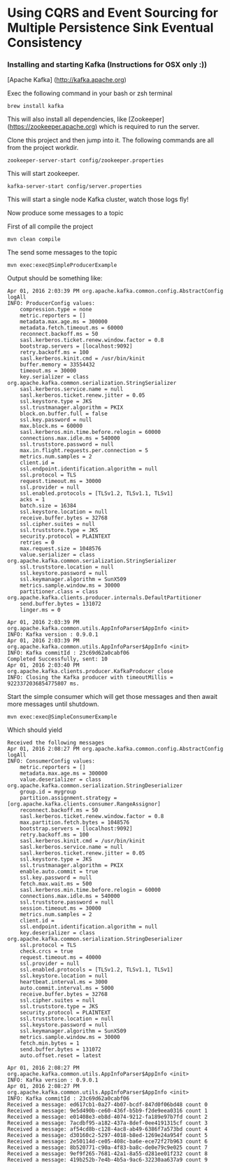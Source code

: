 # Using CQRS and Event Sourcing for Multiple Persistence Sink Eventual Consistency

### Installing and starting Kafka (Instructions for OSX only :))

[Apache Kafka] (http://kafka.apache.org)

Exec the following command in your bash or zsh terminal

```
brew install kafka
```

This will also install all dependencies, like [Zookeeper] (https://zookeeper.apache.org) which is required to run the server.

Clone this project and then jump into it.  The following commands are all from the project workdir.

```
zookeeper-server-start config/zookeeper.properties
```

This will start zookeeper.

```
kafka-server-start config/server.properties
```

This will start a single node Kafka cluster, watch those logs fly!

Now produce some messages to a topic

First of all compile the project

```
mvn clean compile
```

The send some messages to the topic

```
mvn exec:exec@SimpleProducerExample
```

Output should be something like:

```
Apr 01, 2016 2:03:39 PM org.apache.kafka.common.config.AbstractConfig logAll
INFO: ProducerConfig values:
	compression.type = none
	metric.reporters = []
	metadata.max.age.ms = 300000
	metadata.fetch.timeout.ms = 60000
	reconnect.backoff.ms = 50
	sasl.kerberos.ticket.renew.window.factor = 0.8
	bootstrap.servers = [localhost:9092]
	retry.backoff.ms = 100
	sasl.kerberos.kinit.cmd = /usr/bin/kinit
	buffer.memory = 33554432
	timeout.ms = 30000
	key.serializer = class org.apache.kafka.common.serialization.StringSerializer
	sasl.kerberos.service.name = null
	sasl.kerberos.ticket.renew.jitter = 0.05
	ssl.keystore.type = JKS
	ssl.trustmanager.algorithm = PKIX
	block.on.buffer.full = false
	ssl.key.password = null
	max.block.ms = 60000
	sasl.kerberos.min.time.before.relogin = 60000
	connections.max.idle.ms = 540000
	ssl.truststore.password = null
	max.in.flight.requests.per.connection = 5
	metrics.num.samples = 2
	client.id =
	ssl.endpoint.identification.algorithm = null
	ssl.protocol = TLS
	request.timeout.ms = 30000
	ssl.provider = null
	ssl.enabled.protocols = [TLSv1.2, TLSv1.1, TLSv1]
	acks = 1
	batch.size = 16384
	ssl.keystore.location = null
	receive.buffer.bytes = 32768
	ssl.cipher.suites = null
	ssl.truststore.type = JKS
	security.protocol = PLAINTEXT
	retries = 0
	max.request.size = 1048576
	value.serializer = class org.apache.kafka.common.serialization.StringSerializer
	ssl.truststore.location = null
	ssl.keystore.password = null
	ssl.keymanager.algorithm = SunX509
	metrics.sample.window.ms = 30000
	partitioner.class = class org.apache.kafka.clients.producer.internals.DefaultPartitioner
	send.buffer.bytes = 131072
	linger.ms = 0

Apr 01, 2016 2:03:39 PM org.apache.kafka.common.utils.AppInfoParser$AppInfo <init>
INFO: Kafka version : 0.9.0.1
Apr 01, 2016 2:03:39 PM org.apache.kafka.common.utils.AppInfoParser$AppInfo <init>
INFO: Kafka commitId : 23c69d62a0cabf06
Completed Successfully, sent: 10
Apr 01, 2016 2:03:40 PM org.apache.kafka.clients.producer.KafkaProducer close
INFO: Closing the Kafka producer with timeoutMillis = 9223372036854775807 ms.
```

Start the simple consumer which will get those messages and then await more messages until shutdown.

```
mvn exec:exec@SimpleConsumerExample
```

Which should yield

```
Received the following messages
Apr 01, 2016 2:08:27 PM org.apache.kafka.common.config.AbstractConfig logAll
INFO: ConsumerConfig values:
	metric.reporters = []
	metadata.max.age.ms = 300000
	value.deserializer = class org.apache.kafka.common.serialization.StringDeserializer
	group.id = mygroup
	partition.assignment.strategy = [org.apache.kafka.clients.consumer.RangeAssignor]
	reconnect.backoff.ms = 50
	sasl.kerberos.ticket.renew.window.factor = 0.8
	max.partition.fetch.bytes = 1048576
	bootstrap.servers = [localhost:9092]
	retry.backoff.ms = 100
	sasl.kerberos.kinit.cmd = /usr/bin/kinit
	sasl.kerberos.service.name = null
	sasl.kerberos.ticket.renew.jitter = 0.05
	ssl.keystore.type = JKS
	ssl.trustmanager.algorithm = PKIX
	enable.auto.commit = true
	ssl.key.password = null
	fetch.max.wait.ms = 500
	sasl.kerberos.min.time.before.relogin = 60000
	connections.max.idle.ms = 540000
	ssl.truststore.password = null
	session.timeout.ms = 30000
	metrics.num.samples = 2
	client.id =
	ssl.endpoint.identification.algorithm = null
	key.deserializer = class org.apache.kafka.common.serialization.StringDeserializer
	ssl.protocol = TLS
	check.crcs = true
	request.timeout.ms = 40000
	ssl.provider = null
	ssl.enabled.protocols = [TLSv1.2, TLSv1.1, TLSv1]
	ssl.keystore.location = null
	heartbeat.interval.ms = 3000
	auto.commit.interval.ms = 5000
	receive.buffer.bytes = 32768
	ssl.cipher.suites = null
	ssl.truststore.type = JKS
	security.protocol = PLAINTEXT
	ssl.truststore.location = null
	ssl.keystore.password = null
	ssl.keymanager.algorithm = SunX509
	metrics.sample.window.ms = 30000
	fetch.min.bytes = 1
	send.buffer.bytes = 131072
	auto.offset.reset = latest

Apr 01, 2016 2:08:27 PM org.apache.kafka.common.utils.AppInfoParser$AppInfo <init>
INFO: Kafka version : 0.9.0.1
Apr 01, 2016 2:08:27 PM org.apache.kafka.common.utils.AppInfoParser$AppInfo <init>
INFO: Kafka commitId : 23c69d62a0cabf06
Received a message: ed617cb1-0a27-4b07-bcdf-847d0f06bd48 count 0
Received a message: 9e5d490b-ce60-436f-b5b9-f2de9eea0316 count 1
Received a message: e01408e3-eb8d-4074-9212-fa189e97b7fd count 2
Received a message: 7acdbf95-a182-437a-8def-0ee4191315cf count 3
Received a message: af54cd8b-c128-4ac8-ab49-6386f7a573bd count 4
Received a message: d30160c2-5297-4018-b8ed-1269e24a954f count 5
Received a message: 2e50114d-ce05-408c-ba6e-ece72f27b963 count 6
Received a message: 8b520771-c90a-4f83-ba8c-de0e79c9e025 count 7
Received a message: 9ef9f265-7681-42a1-8a55-d281ee01f232 count 8
Received a message: 419b252b-7e4b-4b5a-9ac6-32230aa637a9 count 9
```



